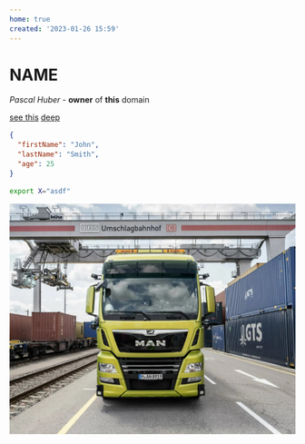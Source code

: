 ```yaml
---
home: true
created: '2023-01-26 15:59'
---
```

# NAME

*Pascal Huber* - **owner** of <strong>this</strong> domain

[see this](/Projects/sweep.html)
[deep](/Level1/Level2/file.html)


```json
{
  "firstName": "John",
  "lastName": "Smith",
  "age": 25
}
```

```bash
export X="asdf"
```


![a real man](/static/man.jpg)
